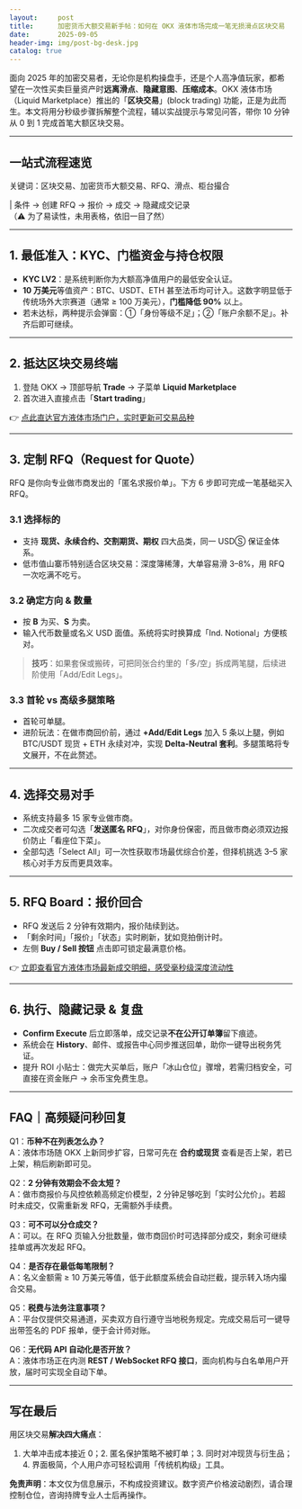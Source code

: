 ```yaml
---
layout:     post
title:      加密货币大额交易新手帖：如何在 OKX 液体市场完成一笔无损滑点区块交易
date:       2025-09-05
header-img: img/post-bg-desk.jpg
catalog: true
---
```


面向 2025 年的加密交易者，无论你是机构操盘手，还是个人高净值玩家，都希望在一次性买卖巨量资产时**远离滑点**、**隐藏意图**、**压缩成本**。OKX 液体市场（Liquid Marketplace）推出的「**区块交易**」(block trading) 功能，正是为此而生。本文将用分秒级步骤拆解整个流程，辅以实战提示与常见问答，带你 10 分钟从 0 到 1 完成首笔大额区块交易。

---

## 一站式流程速览
关键词：区块交易、加密货币大额交易、RFQ、滑点、柜台撮合

| 条件 → 创建 RFQ → 报价 → 成交 → 隐藏成交记录  
（⚠️ 为了易读性，未用表格，依旧一目了然）

---

## 1. 最低准入：KYC、门槛资金与持仓权限
- **KYC LV2**：是系统判断你为大额高净值用户的最低安全认证。  
- **10 万美元**等值资产：BTC、USDT、ETH 甚至法币均可计入。这数字明显低于传统场外大宗赛道（通常 ≥ 100 万美元），**门槛降低 90%** 以上。  
- 若未达标，两种提示会弹窗：①「身份等级不足」；②「账户余额不足」。补齐后即可继续。

---

## 2. 抵达区块交易终端
1. 登陆 OKX → 顶部导航 **Trade** → 子菜单 **Liquid Marketplace**  
2. 首次进入直接点击「**Start trading**」  

👉 [点此直达官方液体市场门户，实时更新可交易品种](https://okxdog.com/)

---

## 3. 定制 RFQ（Request for Quote）
RFQ 是你向专业做市商发出的「匿名求报价单」。下方 6 步即可完成一笔基础买入 RFQ。

### 3.1 选择标的
- 支持 **现货、永续合约、交割期货、期权** 四大品类，同一 USDⓈ 保证金体系。  
- 低市值山寨币特别适合区块交易：深度簿稀薄，大单容易滑 3–8%，用 RFQ 一次吃满不吃亏。

### 3.2 确定方向 & 数量
- 按 **B** 为买、**S** 为卖。  
- 输入代币数量或名义 USD 面值。系统将实时换算成「Ind. Notional」方便核对。  

> **技巧**：如果套保或搬砖，可把同张合约里的「多/空」拆成两笔腿，后续进阶使用「Add/Edit Legs」。

### 3.3 首轮 vs 高级多腿策略
- 首轮可单腿。  
- 进阶玩法：在做市商回价前，通过 **+Add/Edit Legs** 加入 5 条以上腿，例如 BTC/USDT 现货 + ETH 永续对冲，实现 **Delta-Neutral 套利**。多腿策略将专文展开，不在此赘述。

---

## 4. 选择交易对手
- 系统支持最多 15 家专业做市商。  
- 二次成交者可勾选「**发送匿名 RFQ**」，对你身份保密，而且做市商必须双边报价防止「看座位下菜」。  
- 全部勾选「Select All」可一次性获取市场最优综合价差，但择机挑选 3–5 家核心对手方反而更具效率。

---

## 5. RFQ Board：报价回合
- RFQ 发送后 2 分钟有效期内，报价陆续到达。  
- 「剩余时间」「报价」「状态」实时刷新，犹如竞拍倒计时。  
- 左侧 **Buy / Sell 按钮** 点击即可锁定最满意价格。

👉 [立即查看官方液体市场最新成交明细，感受毫秒级深度流动性](https://okxdog.com/)

---

## 6. 执行、隐藏记录 & 复盘
- **Confirm Execute** 后立即落单，成交记录**不在公开订单簿**留下痕迹。  
- 系统会在 **History**、邮件、或报告中心同步推送回单，助你一键导出税务凭证。  
- 提升 ROI 小贴士：做完大买单后，账户「冰山仓位」骤增，若需归档安全，可直接在资金账户 → 余币宝免费生息。

---

## FAQ｜高频疑问秒回复

Q1：**币种不在列表怎么办？**  
A：液体市场随 OKX 上新同步扩容，日常可先在 **合约或现货** 查看是否上架，若已上架，稍后刷新即可见。

Q2：**2 分钟有效期会不会太短？**  
A：做市商报价与风控依赖高频定价模型，2 分钟足够吃到「实时公允价」。若超时未成交，仅需重新发 RFQ，无需额外手续费。

Q3：**可不可以分仓成交？**  
A：可以。在 RFQ 页输入分批数量，做市商回价时可选择部分成交，剩余可继续挂单或再次发起 RFQ。

Q4：**是否存在最低每笔限制？**  
A：名义金额需 ≥ 10 万美元等值，低于此额度系统会自动拦截，提示转入场内撮合交易。

Q5：**税费与法务注意事项？**  
A：平台仅提供交易通道，买卖双方自行遵守当地税务规定。完成交易后可一键导出带签名的 PDF 报单，便于会计师对账。

Q6：**无代码 API 自动化是否开放？**  
A：液体市场正在内测 **REST / WebSocket RFQ 接口**，面向机构与白名单用户开放，届时可实现全自动下单。

---

## 写在最后
用区块交易**解决四大痛点**：  
1. 大单冲击成本接近 0；2. 匿名保护策略不被盯单；3. 同时对冲现货与衍生品；4. 界面极简，个人用户亦可轻松调用「传统机构级」工具。  

**免责声明**：本文仅为信息展示，不构成投资建议。数字资产价格波动剧烈，请合理控制仓位，咨询持牌专业人士后再操作。
